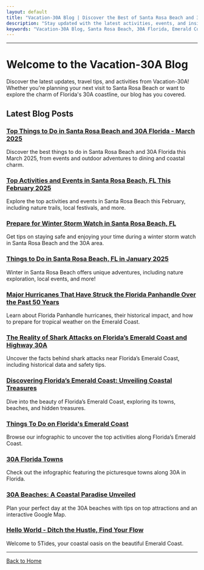 ```yaml
---
layout: default
title: "Vacation-30A Blog | Discover the Best of Santa Rosa Beach and 30A"
description: "Stay updated with the latest activities, events, and insights from Vacation-30A. Explore Santa Rosa Beach and Florida's Emerald Coast through our engaging blog posts."
keywords: "Vacation-30A Blog, Santa Rosa Beach, 30A Florida, Emerald Coast, activities, events, travel tips, beach guide"
---
```


---

# Welcome to the Vacation-30A Blog

Discover the latest updates, travel tips, and activities from Vacation-30A! Whether you're planning your next visit to Santa Rosa Beach or want to explore the charm of Florida's 30A coastline, our blog has you covered.

## **Latest Blog Posts**

### [Top Things to Do in Santa Rosa Beach and 30A Florida - March 2025](https://5tidesfl.com/top-things-to-do-santa-rosa-beach-30a-florida-march-2025-events/)
Discover the best things to do in Santa Rosa Beach and 30A Florida this March 2025, from events and outdoor adventures to dining and coastal charm.

### [Top Activities and Events in Santa Rosa Beach, FL This February 2025](https://5tidesfl.com/top-activities-events-santa-rosa-beach-february-2025/)
Explore the top activities and events in Santa Rosa Beach this February, including nature trails, local festivals, and more.

### [Prepare for Winter Storm Watch in Santa Rosa Beach, FL](https://5tidesfl.com/winter-storm-cold-weather-safety-tips/)
Get tips on staying safe and enjoying your time during a winter storm watch in Santa Rosa Beach and the 30A area.

### [Things to Do in Santa Rosa Beach, FL in January 2025](https://5tidesfl.com/things-to-do-in-santa-rosa-beach-fl-in-january-2025/)
Winter in Santa Rosa Beach offers unique adventures, including nature exploration, local events, and more!

### [Major Hurricanes That Have Struck the Florida Panhandle Over the Past 50 Years](https://5tidesfl.com/hurricanes-florida-panhandle-past-50-years/)
Learn about Florida Panhandle hurricanes, their historical impact, and how to prepare for tropical weather on the Emerald Coast.

### [The Reality of Shark Attacks on Florida’s Emerald Coast and Highway 30A](https://5tidesfl.com/reality-of-shark-attacks-floridas-emerald-coast/)
Uncover the facts behind shark attacks near Florida’s Emerald Coast, including historical data and safety tips.

### [Discovering Florida’s Emerald Coast: Unveiling Coastal Treasures](https://5tidesfl.com/discovering-floridas-emerald-coast-unveiling-coastal-treasures/)
Dive into the beauty of Florida’s Emerald Coast, exploring its towns, beaches, and hidden treasures.

### [Things To Do on Florida's Emerald Coast](https://5tidesfl.com/things-to-do-floridas-emerald-coast/)
Browse our infographic to uncover the top activities along Florida’s Emerald Coast.

### [30A Florida Towns](https://5tidesfl.com/30a-florida-towns-infographic/)
Check out the infographic featuring the picturesque towns along 30A in Florida.

### [30A Beaches: A Coastal Paradise Unveiled](https://5tidesfl.com/30a-beaches-a-coastal-paradise-unveiled/)
Plan your perfect day at the 30A beaches with tips on top attractions and an interactive Google Map.

### [Hello World - Ditch the Hustle, Find Your Flow](https://5tidesfl.com/hello-world/)
Welcome to 5Tides, your coastal oasis on the beautiful Emerald Coast.

---

[Back to Home](./)

